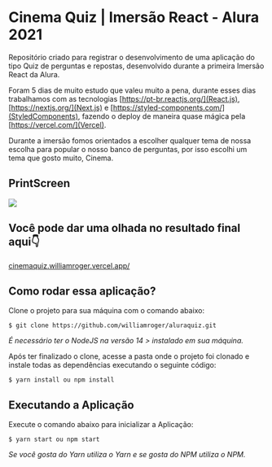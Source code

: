 # Cinema Quiz | Imersão React - Alura 2021

Repositório criado para registrar o desenvolvimento de uma aplicação do tipo Quiz 
de perguntas e repostas, desenvolvido durante a primeira Imersão React da Alura.

Foram 5 dias de muito estudo que valeu muito a pena, durante esses dias trabalhamos 
com as tecnologias [https://pt-br.reactjs.org/](React.js), [https://nextjs.org/](Next.js) e [https://styled-components.com/](StyledComponents), fazendo o deploy de maneira
quase mágica pela [https://vercel.com/](Vercel).

Durante a imersão fomos orientados a escolher qualquer tema de nossa escolha para 
popular o nosso banco de perguntas, por isso escolhi um tema que gosto muito, Cinema.
## PrintScreen
![](/src/assets/cinema-quiz.gif)

## Você pode dar uma olhada no resultado final aqui👇
[cinemaquiz.williamroger.vercel.app/](cinemaquiz.williamroger.vercel.app/)

## Como rodar essa aplicação?
Clone o projeto para sua máquina com o comando abaixo:
```
$ git clone https://github.com/williamroger/aluraquiz.git
```
*É necessário ter o NodeJS na versão 14 > instalado em sua máquina.*

Após ter finalizado o clone, acesse a pasta onde o projeto foi clonado e instale todas as dependências executando o seguinte código:
```
$ yarn install ou npm install
```
## Executando a Aplicação
Execute o comando abaixo para inicializar a Aplicação:
```
$ yarn start ou npm start
```
*Se você gosta do Yarn utiliza o Yarn e se gosta do NPM utiliza o NPM.*
